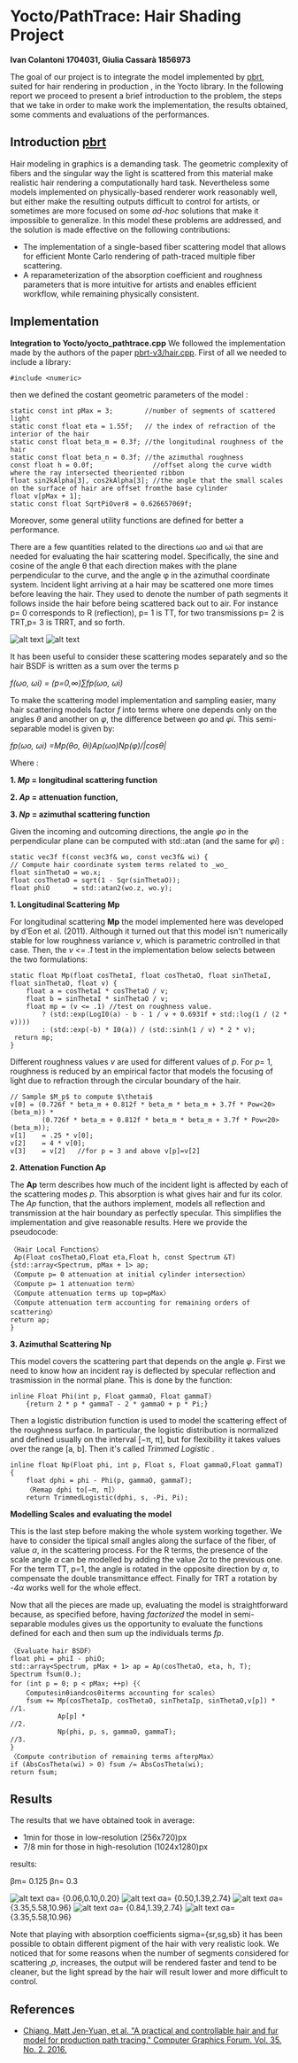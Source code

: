 # Yocto/PathTrace: Hair Shading Project
 **Ivan Colantoni 1704031, Giulia Cassarà 1856973**

The goal of our project is to integrate the model implemented by [pbrt](https://www.pbrt.org/hair.pdf), suited for hair rendering in production , in the Yocto library. In the following report we proceed to present a brief introduction to the problem, the steps that we take in order to make work the implementation, the results obtained, some comments and evaluations of the performances. 

## Introduction [pbrt](https://www.pbrt.org/hair.pdf)

Hair modeling in graphics is a demanding task. The geometric complexity of fibers and the singular way the light is scattered from this material make realistic hair rendering a computationally hard task. Nevertheless some models implemented on physically-based renderer work reasonably well, but either make the resulting outputs difficult to control for artists, or sometimes are more focused on some *ad-hoc* solutions that make it impossible to generalize. 
In this model these problems are addressed, and the solution is made effective on the following contributions:
* The implementation of a single-based fiber scattering model that allows for efficient Monte Carlo rendering of path-traced multiple fiber scattering.
* A reparameterization of the absorption coefficient and roughness parameters that is more intuitive for artists and enables efficient workflow, while remaining physically consistent.


## Implementation   
**Integration to Yocto/yocto_pathtrace.cpp** 
We followed the implementation made by the authors of the paper [pbrt-v3/hair.cpp](https://github.com/mmp/pbrt-v3/blob/master/src/materials/hair.cpp). First of all we needed to include a library: 

    #include <numeric>

then we defined the costant geometric parameters of the model :

    static const int pMax = 3;        //number of segments of scattered light
    static const float eta = 1.55f;   // the index of refraction of the interior of the hair
    static const float beta_m = 0.3f; //the longitudinal roughness of the hair
    static const float beta_n = 0.3f; //the azimuthal roughness
    const float h = 0.0f;               //offset along the curve width where the ray intersected theoriented ribbon  
    float sin2kAlpha[3], cos2kAlpha[3]; //the angle that the small scales on the surface of hair are offset fromthe base cylinder
    float v[pMax + 1];
    static const float SqrtPiOver8 = 0.626657069f;

Moreover, some general utility functions are defined for better a performance. 

There are a few quantities related to the directions ωo and ωi that are needed for evaluating the hair scattering model. Specifically, the sine and cosine of the angle θ that each direction makes with the plane perpendicular to the curve, and the angle φ in the azimuthal coordinate system.
Incident light arriving at a hair may be scattered one more times before leaving the hair. They used to denote the number of path segments it follows inside the hair before being scattered back out to air. For instance p= 0 corresponds to R (reflection), p= 1 is TT, for two transmissions p= 2 is TRT,p= 3 is TRRT, and so forth.


![alt text](geometry.png "Geometry Configuration")
![alt text](geometry2.png "Geometry Configuration2")


It has been useful to consider these scattering modes separately and so the hair BSDF is written as a sum over the terms p


*f(ωo, ωi) = (p=0,∞)∑fp(ωo, ωi)*


To make the scattering model implementation and sampling easier, many hair scattering models factor *f* into terms where one depends only on the angles *θ* and another on *φ*, the difference between *φo* and *φi*. This semi-separable model is given by:


*fp(ωo, ωi) =Mp(θo, θi)Ap(ωo)Np(φ)/|cosθ|*


Where :


**1. *Mp* = longitudinal scattering function**


**2. *Ap* = attenuation function,**


**3. *Np* = azimuthal scattering function**


Given the incoming and outcoming directions, the angle *φo* in the perpendicular plane can be computed with std::atan (and the same for *φi*) : 

    static vec3f f(const vec3f& wo, const vec3f& wi) {
    // Compute hair coordinate system terms related to _wo_
    float sinThetaO = wo.x;
    float cosThetaO = sqrt(1 - Sqr(sinThetaO));
    float phiO      = std::atan2(wo.z, wo.y);

**1. Longitudinal Scattering Mp**


For longitudinal scattering **Mp** the model implemented here was developed by d’Eon et al. (2011). Although it turned out that this model isn't numerically stable for low roughness variance *v*, which is parametric controlled in that case. Then, the *v <= .1* test in the implementation below selects between the two formulations:

    static float Mp(float cosThetaI, float cosThetaO, float sinThetaI,
    float sinThetaO, float v) {
        float a = cosThetaI * cosThetaO / v;
        float b = sinThetaI * sinThetaO / v;
        float mp = (v <= .1) //test on roughness value.
            ? (std::exp(LogI0(a) - b - 1 / v + 0.6931f + std::log(1 / (2 * v))))
            : (std::exp(-b) * I0(a)) / (std::sinh(1 / v) * 2 * v);
     return mp;
    }


Different roughness values *v* are used for different values of *p*. For *p*= 1, roughness is reduced by an empirical factor that models the focusing of light due to refraction through the circular boundary of the hair.

    // Sample $M_p$ to compute $\thetai$
    v[0] = (0.726f * beta_m + 0.812f * beta_m * beta_m + 3.7f * Pow<20>(beta_m)) *
            (0.726f * beta_m + 0.812f * beta_m * beta_m + 3.7f * Pow<20>(beta_m));
    v[1]    = .25 * v[0];
    v[2]    = 4 * v[0];
    v[3]    = v[2]   //for p = 3 and above v[p]=v[2]


**2. Attenation Function Ap**


The **Ap** term describes how much of the incident light is affected by each of the scattering modes *p*. This absorption is what gives hair and fur its color. The *Ap* function, that the authors implement, models all reflection and transmission at the hair boundary as perfectly specular. This simplifies the implementation and give reasonable results. Here we provide the pseudocode: 
    
    
    〈Hair Local Functions〉 
     Ap(Float cosThetaO,Float eta,Float h, const Spectrum &T) {std::array<Spectrum, pMax + 1> ap;
    〈Compute p= 0 attenuation at initial cylinder intersection〉
    〈Compute p= 1 attenuation term〉
    〈Compute attenuation terms up top=pMax〉
    〈Compute attenuation term accounting for remaining orders of scattering〉
    return ap;
    }




**3. Azimuthal Scattering Np**

This model covers the scattering part that depends on the angle *φ*. First we need to know how an incident ray is deflected by specular reflection and trasmission in the normal plane. This is done by the function: 


    inline Float Phi(int p, Float gammaO, Float gammaT) 
        {return 2 * p * gammaT - 2 * gammaO + p * Pi;}     


Then a logistic distribution function is used to model the scattering effect of the roughness surface. In particular, the logistic distribution is normalized and defined usually on the interval [−π, π], but for flexibility it takes values over the range [a, b]. Then it's called *Trimmed Logistic* .

    inline float Np(Float phi, int p, Float s, Float gammaO,Float gammaT) {
        float dphi = phi - Phi(p, gammaO, gammaT);
        〈Remap dphi to[−π, π]〉
        return TrimmedLogistic(dphi, s, -Pi, Pi);


**Modelling Scales and evaluating the model**


This is the last step before making the whole system working together. We have to consider the tipical small angles along the surface of the fiber, of value *α*, in the scattering process. For the R terms, the presence of the scale angle *α* can be modelled by adding the value *2α*
to the previous one. For the term TT, p=1, the angle is rotated in the opposite direction by *α*, to compensate the double transmittance effect. Finally for TRT a rotation by -*4α* works well for the whole effect.


Now that all the pieces are made up, evaluating the model is straightforward because, as specified before, having *factorized* the model in semi-separable modules gives us the opportunity to evaluate the functions defined for each and then sum up the individuals terms *fp*. 

    〈Evaluate hair BSDF〉 
    float phi = phiI - phiO;
    std::array<Spectrum, pMax + 1> ap = Ap(cosThetaO, eta, h, T);
    Spectrum fsum(0.);
    for (int p = 0; p < pMax; ++p) {〈
        Computesinθiandcosθiterms accounting for scales〉
        fsum += Mp(cosThetaIp, cosThetaO, sinThetaIp, sinThetaO,v[p]) *     //1.
                Ap[p] *                                                     //2.
                Np(phi, p, s, gammaO, gammaT);                              //3.
    }
    〈Compute contribution of remaining terms afterpMax〉
    if (AbsCosTheta(wi) > 0) fsum /= AbsCosTheta(wi);
    return fsum;


## Results


The results that we have obtained took in average:
* 1min for those in low-resolution (256x720)px
* 7/8 min for those in high-resolution (1024x1280)px

results: 


βm= 0.125
βn= 0.3


![alt text](out/path/blonde_highres.jpg "Geometry Configuration")
σa= {0.06,0.10,0.20}
![alt text](out/path/redhead_hr.jpg "Geometry Configuration")
σa= {0.50,1.39,2.74}
![alt text](out/path/straight_dark_hr.jpg "Geometry Configuration")
σa= {3.35,5.58,10.96} 
![alt text](out/path/natural_hr.jpg "Geometry Configuration")
σa= {0.84,1.39,2.74}
![alt text](out/path/hairballs_hr.jpg "Geometry Configuration")
σa= {3.35,5.58,10.96}   



Note that playing with absorption coefficients sigma={sr,sg,sb} it has been possible to obtain different pigment of the hair with very realistic look.
We noticed that for some reasons when the number of segments considered for scattering ,*p*, increases, the output will be rendered faster and tend to be cleaner, but the light spread by the hair will result lower and more difficult to control. 

## References 
* [Chiang, Matt Jen‐Yuan, et al. "A practical and controllable hair and fur model for production path tracing." Computer Graphics Forum. Vol. 35. No. 2. 2016.](https://benedikt-bitterli.me/pchfm/pchfm.pdf)
